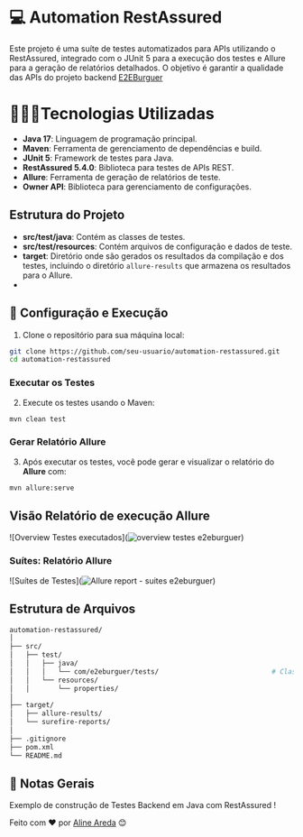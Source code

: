 # 💻 Automation RestAssured

Este projeto é uma suíte de testes automatizados para APIs utilizando o RestAssured, integrado com o JUnit 5 para a execução dos testes e Allure para a geração de relatórios detalhados. O objetivo é garantir a qualidade das APIs do projeto backend [E2EBurguer](https://github.com/AlineAreda/e2eburguer_api)


# 👨🏻‍💻Tecnologias Utilizadas

-   **Java 17**: Linguagem de programação principal.
-   **Maven**: Ferramenta de gerenciamento de dependências e build.
-   **JUnit 5**: Framework de testes para Java.
-   **RestAssured 5.4.0**: Biblioteca para testes de APIs REST.
-   **Allure**: Ferramenta de geração de relatórios de teste.
-   **Owner API**: Biblioteca para gerenciamento de configurações.

## Estrutura do Projeto

-   **src/test/java**: Contém as classes de testes.
-   **src/test/resources**: Contém arquivos de configuração e dados de teste.
-   **target**: Diretório onde são gerados os resultados da compilação e dos testes, incluindo o diretório `allure-results` que armazena os resultados para o Allure.
-
## 🤖 Configuração e Execução
1. Clone o repositório para sua máquina local:

```bash
git clone https://github.com/seu-usuario/automation-restassured.git
cd automation-restassured
```

### Executar os Testes
2. Execute os testes usando o Maven:
```bash
mvn clean test
```

### Gerar Relatório Allure

3. Após executar os testes, você pode gerar e visualizar o relatório do **Allure** com:

```bash
mvn allure:serve
```

## Visão Relatório de execução Allure
![Overview Testes executados](![overview testes e2eburguer](https://github.com/user-attachments/assets/238a151e-4110-42f5-b01d-7f646e552c2f))

### Suítes: Relatório Allure
![Suítes de Testes](![Allure report - suites e2eburguer](https://github.com/user-attachments/assets/3968cfe0-9790-4479-b931-a496a16debba))

## Estrutura de Arquivos


```bash
automation-restassured/
│
├── src/
│   ├── test/
│   │   ├── java/
│   │   │   └── com/e2eburguer/tests/                            # Classes de teste
│   │   └── resources/
│   │       └── properties/                                                  # Configurações por ambiente
│
├── target/                                                                        # Diretório de build e resultados
│   ├── allure-results/                                                     # Resultados do Allure
│   └── surefire-reports/                                                # Relatórios do Surefire
│
├── .gitignore                                                                 # Arquivos e diretórios ignorados pelo Git
├── pom.xml                                                                   # Arquivo de configuração do Maven
└── README.md                                                          # Este arquivo
```


## 📌 Notas Gerais

Exemplo de construção de Testes Backend em Java com RestAssured !

Feito com ❤️ por [Aline Areda](https://github.com/AlineAreda) 😊